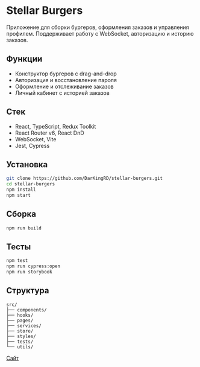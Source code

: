 # Stellar Burgers

Приложение для сборки бургеров, оформления заказов и управления профилем. Поддерживает работу с WebSocket, авторизацию и историю заказов.

## Функции

* Конструктор бургеров с drag-and-drop
* Авторизация и восстановление пароля
* Оформление и отслеживание заказов
* Личный кабинет с историей заказов

## Стек

* React, TypeScript, Redux Toolkit
* React Router v6, React DnD
* WebSocket, Vite
* Jest, Cypress

## Установка

```bash
git clone https://github.com/DarKingRD/stellar-burgers.git
cd stellar-burgers
npm install
npm start
```

## Сборка

```bash
npm run build
```

## Тесты

```bash
npm test
npm run cypress:open
npm run storybook
```

## Структура

```
src/
├── components/
├── hooks/
├── pages/
├── services/
├── store/
├── styles/
├── tests/
└── utils/
```

[Сайт](https://Davmgiz.github.io/stellar-burgers/)
